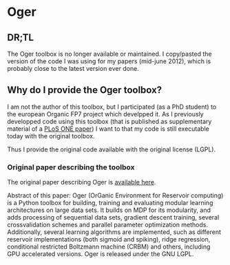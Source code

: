 # Oger

## DR;TL
The Oger toolbox is no longer available or maintained.
I copy/pasted the version of the code I was using for my papers (mid-june 2012), which is probably close to the latest version ever done.

## Why do I provide the Oger toolbox?
I am not the author of this toolbox, but I participated (as a PhD student) to the european Organic FP7 project which develpped it.
As I previously developped code using this toolbox (that is published as supplementary material of a [PLoS ONE paper]()) I want to that my code is still executable today with the original toolbox.

Thus I provide the original code available with the original license (LGPL).


### Original paper describing the toolbox
The original paper describing Oger is [available here](https://www.researchgate.net/publication/262356589_Oger_Modular_Learning_Architectures_For_Large-Scale_Sequential_Processing).

Abstract of this paper:
    Oger (OrGanic Environment for Reservoir computing) is a Python toolbox for building, training and evaluating modular learning architectures on large data sets. It builds on MDP for its modularity, and adds processing of sequential data sets, gradient descent training, several crossvalidation schemes and parallel parameter optimization methods. Additionally, several learning algorithms are implemented, such as different reservoir implementations (both sigmoid and spiking), ridge regression, conditional restricted Boltzmann machine (CRBM) and others, including GPU accelerated versions. Oger is released under the GNU LGPL.
